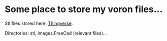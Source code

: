 # Some place to store my voron files...

Stl files stored here: [Thingverse](https://www.thingiverse.com/thing:6511914).  

Directories: stl, images,FreeCad (relevant files)...
